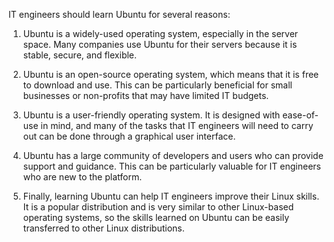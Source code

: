 IT engineers should learn Ubuntu for several reasons:

1. Ubuntu is a widely-used operating system, especially in the server space. Many companies use Ubuntu for their servers because it is stable, secure, and flexible.

2. Ubuntu is an open-source operating system, which means that it is free to download and use. This can be particularly beneficial for small businesses or non-profits that may have limited IT budgets.

3. Ubuntu is a user-friendly operating system. It is designed with ease-of-use in mind, and many of the tasks that IT engineers will need to carry out can be done through a graphical user interface.

4. Ubuntu has a large community of developers and users who can provide support and guidance. This can be particularly valuable for IT engineers who are new to the platform.

5. Finally, learning Ubuntu can help IT engineers improve their Linux skills. It is a popular distribution and is very similar to other Linux-based operating systems, so the skills learned on Ubuntu can be easily transferred to other Linux distributions.

